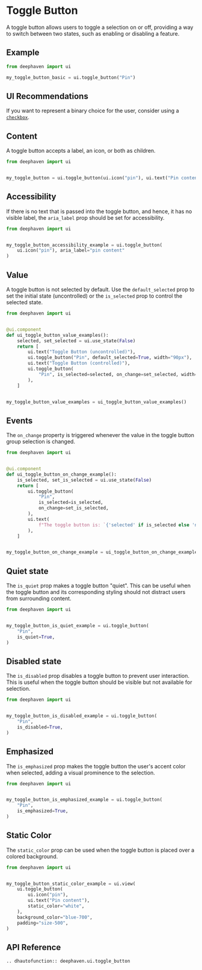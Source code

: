# Toggle Button

A toggle button allows users to toggle a selection on or off, providing a way to switch between two states, such as enabling or disabling a feature.

## Example

```python
from deephaven import ui

my_toggle_button_basic = ui.toggle_button("Pin")
```

## UI Recommendations

If you want to represent a binary choice for the user, consider using a [`checkbox`](./checkbox.md).


## Content

A toggle button accepts a label, an icon, or both as children.

```python
from deephaven import ui


my_toggle_button = ui.toggle_button(ui.icon("pin"), ui.text("Pin content"))
```


## Accessibility

If there is no text that is passed into the toggle button, and hence, it has no visible label, the `aria_label` prop should be set for accessibility.

```python
from deephaven import ui


my_toggle_button_accessibility_example = ui.toggle_button(
    ui.icon("pin"), aria_label="pin content"
)
```


## Value

A toggle button is not selected by default. Use the `default_selected` prop to set the initial state (uncontrolled) or the `is_selected` prop to control the selected state.

```python
from deephaven import ui


@ui.component
def ui_toggle_button_value_examples():
    selected, set_selected = ui.use_state(False)
    return [
        ui.text("Toggle Button (uncontrolled)"),
        ui.toggle_button("Pin", default_selected=True, width="90px"),
        ui.text("Toggle Button (controlled)"),
        ui.toggle_button(
            "Pin", is_selected=selected, on_change=set_selected, width="90px"
        ),
    ]


my_toggle_button_value_examples = ui_toggle_button_value_examples()
```


## Events

The `on_change` property is triggered whenever the value in the toggle button group selection is changed.

```python
from deephaven import ui


@ui.component
def ui_toggle_button_on_change_example():
    is_selected, set_is_selected = ui.use_state(False)
    return [
        ui.toggle_button(
            "Pin",
            is_selected=is_selected,
            on_change=set_is_selected,
        ),
        ui.text(
            f"The toggle button is: `{'selected' if is_selected else 'not selected'}`"
        ),
    ]


my_toggle_button_on_change_example = ui_toggle_button_on_change_example()
```


## Quiet state

The `is_quiet` prop makes a toggle button "quiet". This can be useful when the toggle button and its corresponding styling should not distract users from surrounding content.

```python
from deephaven import ui


my_toggle_button_is_quiet_example = ui.toggle_button(
    "Pin",
    is_quiet=True,
)
```


## Disabled state

The `is_disabled` prop disables a toggle button to prevent user interaction. This is useful when the toggle button should be visible but not available for selection.

```python
from deephaven import ui


my_toggle_button_is_disabled_example = ui.toggle_button(
    "Pin",
    is_disabled=True,
)
```


## Emphasized

The `is_emphasized` prop makes the toggle button the user's accent color when selected, adding a visual prominence to the selection.

```python
from deephaven import ui


my_toggle_button_is_emphasized_example = ui.toggle_button(
    "Pin",
    is_emphasized=True,
)
```


## Static Color

The `static_color` prop can be used when the toggle button is placed over a colored background.

```python
from deephaven import ui


my_toggle_button_static_color_example = ui.view(
    ui.toggle_button(
        ui.icon("pin"),
        ui.text("Pin content"),
        static_color="white",
    ),
    background_color="blue-700",
    padding="size-500",
)
```

## API Reference

```{eval-rst}
.. dhautofunction:: deephaven.ui.toggle_button
```